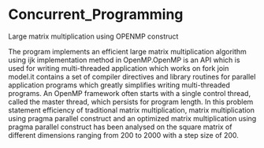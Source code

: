 # Concurrent_Programming
Large matrix multiplication using OPENMP construct


The program implements an efficient large matrix multiplication algorithm using ijk implementation method in OpenMP.OpenMP is an API 
which is used for writing multi-threaded application which works on fork join model.it contains a set of compiler directives and 
library routines for parallel application programs which greatly simplifies writing multi-threaded programs. An OpenMP framework 
often starts with a single control thread, called the master thread, which persists for program length. In this problem statement 
efficiency of traditional matrix multiplication, matrix multiplication using pragma parallel construct and an optimized matrix 
multiplication using pragma parallel construct has been analysed on the square matrix of different dimensions ranging from 
200 to 2000 with a step size of 200. 
